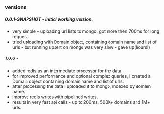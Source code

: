 ### versions:
##### 0.0.1-SNAPSHOT - initial working version.
- very simple - uploading url lists to mongo. got more then 700ms for long request. 
- tried uploading with Domain object, containing domain name and list of urls - but running upsert on mongo was very slow - gave up(hours!)
##### 1.0.0 - 
- added redis as an intermediate processor for the data.
- for improved performance and optional complex queries, I created a Domain object containing domain name and list of urls.
- after processing the data I uploaded it to mongo, indexed by domain name.
- improve redis writes with pipelined writes.
- results in very fast api calls - up to 200ms, 500K+ domains and 1M+ urls.